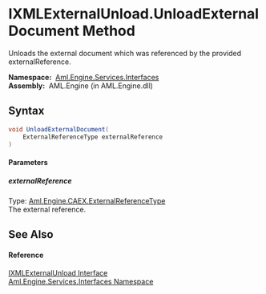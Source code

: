 IXMLExternalUnload.UnloadExternalDocument Method
================================================
Unloads the external document which was referenced by the provided externalReference.

  **Namespace:**  [Aml.Engine.Services.Interfaces][1]  
  **Assembly:**  AML.Engine (in AML.Engine.dll)

Syntax
------

```csharp
void UnloadExternalDocument(
	ExternalReferenceType externalReference
)
```

#### Parameters

##### *externalReference*
Type: [Aml.Engine.CAEX.ExternalReferenceType][2]  
The external reference.


See Also
--------

#### Reference
[IXMLExternalUnload Interface][3]  
[Aml.Engine.Services.Interfaces Namespace][1]  

[1]: ../README.md
[2]: ../../Aml.Engine.CAEX/ExternalReferenceType/README.md
[3]: README.md
[4]: https://www.automationml.org
[5]: ../../icons/logoShade.png